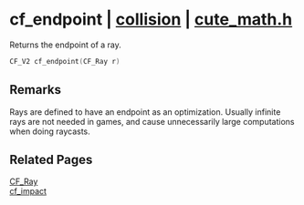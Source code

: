 # cf_endpoint | [collision](https://github.com/RandyGaul/cute_framework/blob/master/docs/collision/README.md) | [cute_math.h](https://github.com/RandyGaul/cute_framework/blob/master/include/cute_math.h)

Returns the endpoint of a ray.

```cpp
CF_V2 cf_endpoint(CF_Ray r)
```

## Remarks

Rays are defined to have an endpoint as an optimization. Usually infinite rays are not needed in games, and cause
unnecessarily large computations when doing raycasts.

## Related Pages

[CF_Ray](https://github.com/RandyGaul/cute_framework/blob/master/docs/math/cf_ray.md)  
[cf_impact](https://github.com/RandyGaul/cute_framework/blob/master/docs/collision/cf_impact.md)  
